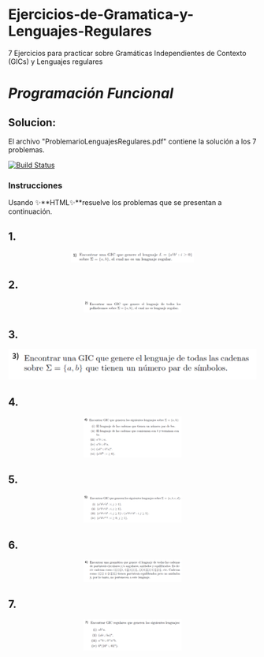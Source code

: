 # Ejercicios-de-Gramatica-y-Lenguajes-Regulares

7 Ejercicios para practicar sobre Gramáticas Independientes de Contexto (GICs) y Lenguajes regulares

# _Programación Funcional_

## Solucion:
El archivo "ProblemarioLenguajesRegulares.pdf" contiene la solución a los 7 problemas.

[![Build Status](https://travis-ci.org/joemccann/dillinger.svg?branch=master)](https://travis-ci.org/joemccann/dillinger)

### Instrucciones

Usando ✨**HTML✨**resuelve los problemas que se presentan a continuación.


## 1.

<p align="center">
  <img width="250" src="https://github.com/feraranas/Ejercicios-de-Gramatica-y-Lenguajes-Regulares/blob/secundario/1.png" alt="p1">
</p>


## 2.

<p align="center">
  <img width="200" src="https://github.com/feraranas/Ejercicios-de-Gramatica-y-Lenguajes-Regulares/blob/secundario/2.png" alt="p2">
</p>

## 3.

<p align="center">
  <img width="600" src="https://github.com/feraranas/Ejercicios-de-Gramatica-y-Lenguajes-Regulares/blob/secundario/3.png" alt="p3">
</p>

## 4.

<p align="center">
  <img width="200" src="https://github.com/feraranas/Ejercicios-de-Gramatica-y-Lenguajes-Regulares/blob/secundario/4.png" alt="p4">
</p>

## 5.

<p align="center">
  <img width="200" src="https://github.com/feraranas/Ejercicios-de-Gramatica-y-Lenguajes-Regulares/blob/secundario/5.png" alt="p5">
</p>

## 6.

<p align="center">
  <img width="200" src="https://github.com/feraranas/Ejercicios-de-Gramatica-y-Lenguajes-Regulares/blob/secundario/6.png" alt="p6">
</p>

## 7.

<p align="center">
  <img width="200" src="https://github.com/feraranas/Ejercicios-de-Gramatica-y-Lenguajes-Regulares/blob/secundario/7.png" alt="p7">
</p>
